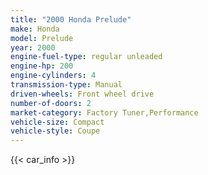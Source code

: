 ```yaml
---
title: "2000 Honda Prelude"
make: Honda
model: Prelude
year: 2000
engine-fuel-type: regular unleaded
engine-hp: 200
engine-cylinders: 4
transmission-type: Manual
driven-wheels: Front wheel drive
number-of-doors: 2
market-category: Factory Tuner,Performance
vehicle-size: Compact
vehicle-style: Coupe
---
```


{{< car_info >}}

